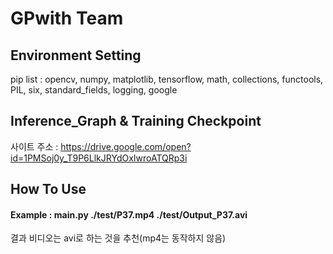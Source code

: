 #  GPwith Team



## Environment Setting

pip list : opencv, numpy, matplotlib, tensorflow, math, collections, functools, PIL, six, standard_fields, logging, google




##  Inference_Graph & Training Checkpoint

사이트 주소 : https://drive.google.com/open?id=1PMSoj0y_T9P6LlkJRYdOxIwroATQRp3i




## How To Use

#### Example : main.py ./test/P37.mp4 ./test/Output_P37.avi

결과 비디오는 avi로 하는 것을 추천(mp4는 동작하지 않음)